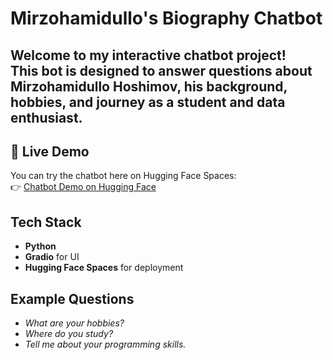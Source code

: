 # Mirzohamidullo's Biography Chatbot

Welcome to my interactive chatbot project!  
This bot is designed to answer questions about **Mirzohamidullo Hoshimov**, his background, hobbies, and journey as a student and data enthusiast.
---
## 🚀 Live Demo
You can try the chatbot here on Hugging Face Spaces:  
👉 [Chatbot Demo on Hugging Face](https://huggingface.co/spaces/hafizulloevich/chatbot)

##  Tech Stack
- **Python**  
- **Gradio** for UI   
- **Hugging Face Spaces** for deployment  

## Example Questions
- *What are your hobbies?*  
- *Where do you study?*  
- *Tell me about your programming skills.*  


